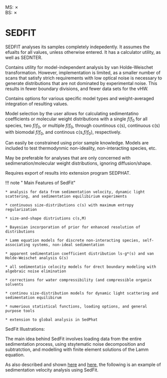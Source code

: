 <br>
MS: &#x2717;
<br>
BS: &#x2717;

# SEDFIT 
SEDFIT analyses its samples completely indepedently. It assumes the efualts for all values, unless otherwise entered. It has a calculator utility, as well as SEDNTER.

Contains utility for model-independent analysis by van Holde-Weischet transformation. However, implementation is limited, as a smaller number of scans that satisfy strich requirements with low optical noise is necessary to generate distributions that are not dominated by experimental noise. This results in fewer boundary divisions, and fewer data sets for the vHW.

Contains options for various specific model types and weight-averaged integration of resulting values.

Model selection by the user allows for calculating sedimentatino coefficients or molecular weight distributions with a single $f/f_0$ for all species, two $f/f_0$, or multiple $f/f_0$, through countinous c(s), continuous c(s) with biomodal $f/f_0$, and continous c(s,$f/f_0$), respectively.

Can easily be constrained using prior sample knowledge. Models are included to test thermodynmic non-ideality, non-interacting species, etc.

May be preferable for analyses that are only concerned with sedimenation/molecular weight distributions, ignoring diffusion/shape.

Requires export of results into extension program SEDPHAT.


!!! note " Main Features of SedFit"

    * analysis for data from sedimentation velocity, dynamic light scattering, and sedimentation equilibirium experiments
    
    * continuous size-distributions c(s) with maximum entropy regularization
    
    * size-and-shape distriutions c(s,M)
    
    * Bayesian incorporation of prior for enhanced resolution of distributions
    
    * Lamm equation models for discrete non-interacting species, self-associating systems, non-ideal sedimentation
    
    * apparent sedimentation coefficient distribution ls-g*(s) and van Holde-Weischet analysis G(s) 
    
    * all sedimentatio celocity models for drect boundary modeling with algebraic noise elimination
    
    * corrections for water compressibility (and compressible organix solvents
    
    * continou size-distribution models for dynamic light scattering and sedimentation equilibirum
    
    * numerious statistical functions, loading options, and general purpose tools
    
    * extension to global analysis in SedPhat
    
    
SedFit Illustrations:

The main idea behind SedFit involves loading data from the entire sedimentation process, using stsytematic noise decomposition and subtratction, and modelling with finite element solutions of the Lamm equation.
    
As also described and shown [here](https://sedfitsedphat.github.io/sedfit_example.htm) and [here](https://sedfitsedphat.github.io/sedfit_example.htm), the following is an example of sedimentation velocity analysis using SedFit.
    
    
    
    
    
    
    
  